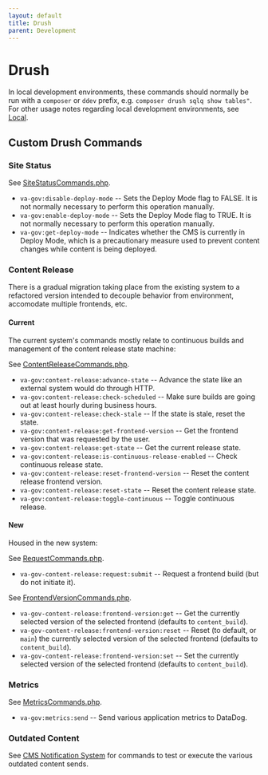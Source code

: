 ```yaml
---
layout: default
title: Drush
parent: Development
---
```


# Drush

In local development environments, these commands should normally be run with a `composer` or `ddev` prefix, e.g. `composer drush sqlq show tables"`.  For other usage notes regarding local development environments, see [Local](./local.md).

## Custom Drush Commands

### Site Status

See [SiteStatusCommands.php](../docroot/modules/custom/va_gov_build_trigger/src/Commands/SiteStatusCommands.php).

- `va-gov:disable-deploy-mode` -- Sets the Deploy Mode flag to FALSE. It is not normally necessary to perform this operation manually.
- `va-gov:enable-deploy-mode` -- Sets the Deploy Mode flag to TRUE. It is not normally necessary to perform this operation manually.
- `va-gov:get-deploy-mode` -- Indicates whether the CMS is currently in Deploy Mode, which is a precautionary measure used to prevent content changes while content is being deployed.

### Content Release

There is a gradual migration taking place from the existing system to a refactored version intended to decouple behavior from environment, accomodate multiple frontends, etc.

#### Current

The current system's commands mostly relate to continuous builds and management of the content release state machine:

See [ContentReleaseCommands.php](../docroot/modules/custom/va_gov_build_trigger/src/Commands/ContentReleaseCommands.php).

- `va-gov:content-release:advance-state` -- Advance the state like an external system would do through HTTP.
- `va-gov:content-release:check-scheduled` -- Make sure builds are going out at least hourly during business hours.
- `va-gov:content-release:check-stale` -- If the state is stale, reset the state.
- `va-gov:content-release:get-frontend-version` -- Get the frontend version that was requested by the user.
- `va-gov:content-release:get-state` -- Get the current release state.
- `va-gov:content-release:is-continuous-release-enabled` -- Check continuous release state.
- `va-gov:content-release:reset-frontend-version` -- Reset the content release frontend version.
- `va-gov:content-release:reset-state` -- Reset the content release state.
- `va-gov:content-release:toggle-continuous` -- Toggle continuous release.

#### New

Housed in the new system:

See [RequestCommands.php](../docroot/modules/custom/va_gov_content_release/src/Commands/RequestCommands.php).

- `va-gov-content-release:request:submit` -- Request a frontend build (but do not initiate it).

See [FrontendVersionCommands.php](../docroot/modules/custom/va_gov_content_release/src/Commands/FrontendVersionCommands.php).

- `va-gov-content-release:frontend-version:get` -- Get the currently selected version of the selected frontend (defaults to `content_build`).
- `va-gov-content-release:frontend-version:reset` -- Reset (to default, or `main`) the currently selected version of the selected frontend (defaults to `content_build`).
- `va-gov-content-release:frontend-version:set` -- Set the currently selected version of the selected frontend (defaults to `content_build`).

### Metrics

See [MetricsCommands.php](../docroot/modules/custom/va_gov_backend/src/Commands/MetricsCommands.php).

- `va-gov:metrics:send` -- Send various application metrics to DataDog.

### Outdated Content

See
[CMS Notification System](https://github.com/department-of-veterans-affairs/va.gov-cms/tree/main/docroot/modules/custom/va_gov_notifications/README.md) for commands to test or
execute the various outdated content sends.
